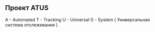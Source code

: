 ## Проект ATUS
A - Automated T - Tracking U - Universal S - System
( Универсальная система отслеживания )

